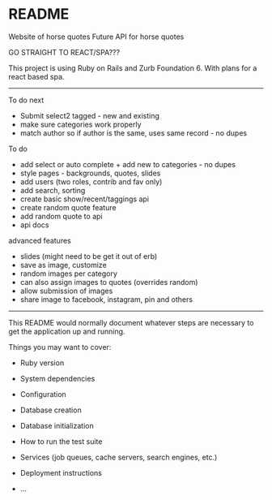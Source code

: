 # README

Website of horse quotes 
Future API for horse quotes

GO STRAIGHT TO REACT/SPA???

This project is using Ruby on Rails and Zurb Foundation 6. With plans for a react based spa. 

*********

To do next
- Submit select2 tagged - new and existing 
- make sure categories work properly
- match author so if author is the same, uses same record - no dupes 

To do 
- add select or auto complete + add new to categories - no dupes 
- style pages - backgrounds, quotes, slides 
- add users (two roles, contrib and fav only)
- add search, sorting 
- create basic show/recent/taggings api 
- create random quote feature
- add random quote to api 
- api docs

advanced features
- slides (might need to be get it out of erb)
- save as image, customize
- random images per category 
- can also assign images to quotes (overrides random)
- allow submission of images 
- share image to facebook, instagram, pin and others

*****************


This README would normally document whatever steps are necessary to get the
application up and running.

Things you may want to cover:

* Ruby version

* System dependencies

* Configuration

* Database creation

* Database initialization

* How to run the test suite

* Services (job queues, cache servers, search engines, etc.)

* Deployment instructions

* ...
